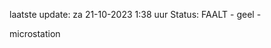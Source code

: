laatste update: 
za 21-10-2023  1:38   uur 
Status: FAALT - geel - 
<div class="service Y">microstation</div>